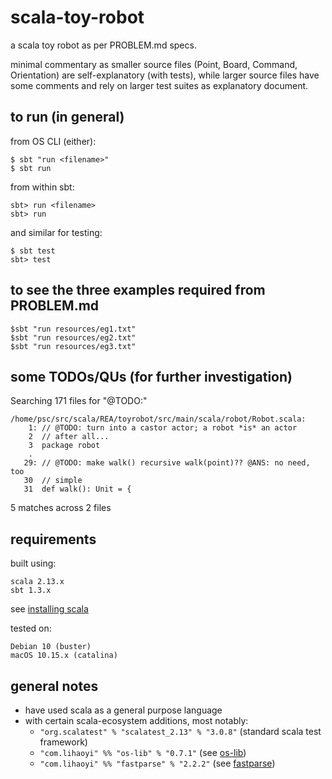 # scala-toy-robot

a scala toy robot as per PROBLEM.md specs.

minimal commentary as smaller source files (Point, Board, Command, Orientation) are self-explanatory (with tests), while larger source files have some comments and rely on larger test suites as explanatory document.

## to run (in general)

from OS CLI (either):

    $ sbt "run <filename>"
    $ sbt run

from within  sbt:

    sbt> run <filename>
    sbt> run

and similar for testing:

    $ sbt test
    sbt> test

## to see the three examples required from PROBLEM.md

    $sbt "run resources/eg1.txt"
    $sbt "run resources/eg2.txt"
    $sbt "run resources/eg3.txt"

## some TODOs/QUs (for further investigation)

Searching 171 files for "@TODO:"
```
/home/psc/src/scala/REA/toyrobot/src/main/scala/robot/Robot.scala:
    1: // @TODO: turn into a castor actor; a robot *is* an actor
    2  // after all...
    3  package robot
    .
   29: // @TODO: make walk() recursive walk(point)?? @ANS: no need, too
   30  // simple
   31  def walk(): Unit = {
```
5 matches across 2 files

## requirements

built using:

    scala 2.13.x
    sbt 1.3.x

see [installing scala](https://www.scala-lang.org/download/)

tested on:

    Debian 10 (buster)
    macOS 10.15.x (catalina)

## general notes

* have used scala as a general purpose language
* with certain scala-ecosystem additions, most notably:
    - `"org.scalatest" % "scalatest_2.13" % "3.0.8"` (standard scala test framework)
    - `"com.lihaoyi" %% "os-lib" % "0.7.1"` (see [os-lib](https://github.com/lihaoyi/os-lib))
    - `"com.lihaoyi" %% "fastparse" % "2.2.2"` (see [fastparse](http://www.lihaoyi.com/fastparse/))
